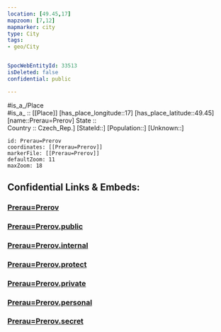```yaml
---
location: [49.45,17] 
mapzoom: [7,12] 
mapmarker: city 
type: City
tags:
- geo/City


SpocWebEntityId: 33513
isDeleted: false
confidential: public

---
```

#is_a_/Place  
#is_a_ :: [[Place]] 
[has_place_longitude::17] 
[has_place_latitude::49.45] 
[name::Prerau=Prerov] 
State ::  
Country :: Czech_Rep.] 
[StateId::] 
[Population::] 
[Unknown::] 


```leaflet
id: Prerau=Prerov
coordinates: [[Prerau=Prerov]] 
markerFile: [[Prerau=Prerov]] 
defaultZoom: 11 
maxZoom: 18
```


## Confidential Links & Embeds: 

### [Prerau=Prerov](/_Standards/Earth/Continent/Europe/Europe~Central/Czech_Republic/regions~Czech_Republic/Olomoucký/City/Prerau=Prerov.md) 

### [Prerau=Prerov.public](/_public/Earth/Continent/Europe/Europe~Central/Czech_Republic/regions~Czech_Republic/Olomoucký/City/Prerau=Prerov.public.md) 

### [Prerau=Prerov.internal](/_internal/Earth/Continent/Europe/Europe~Central/Czech_Republic/regions~Czech_Republic/Olomoucký/City/Prerau=Prerov.internal.md) 

### [Prerau=Prerov.protect](/_protect/Earth/Continent/Europe/Europe~Central/Czech_Republic/regions~Czech_Republic/Olomoucký/City/Prerau=Prerov.protect.md) 

### [Prerau=Prerov.private](/_private/Earth/Continent/Europe/Europe~Central/Czech_Republic/regions~Czech_Republic/Olomoucký/City/Prerau=Prerov.private.md) 

### [Prerau=Prerov.personal](/_personal/Earth/Continent/Europe/Europe~Central/Czech_Republic/regions~Czech_Republic/Olomoucký/City/Prerau=Prerov.personal.md) 

### [Prerau=Prerov.secret](/_secret/Earth/Continent/Europe/Europe~Central/Czech_Republic/regions~Czech_Republic/Olomoucký/City/Prerau=Prerov.secret.md)

